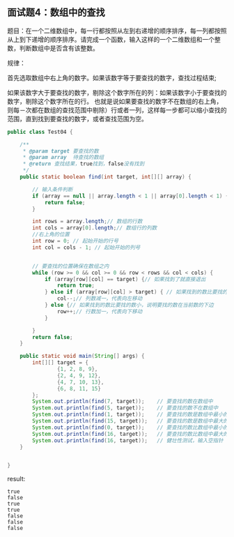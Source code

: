 ## 面试题4：数组中的查找

题目：在一个二维数组中，每一行都按照从左到右递增的顺序排序，每一列都按照从上到下递增的顺序排序。请完成一个函数，输入这样的一个二维数组和一个整数，判断数组中是否含有该整数。

规律：

首先选取数组中右上角的数字。如果该数字等于要查找的数字，查找过程结束;

如果该数字大于要查找的数字，剔除这个数字所在的列：如果该数字小于要查找的数字，剔除这个数字所在的行。 
也就是说如果要查找的数字不在数组的右上角，则每－次都在数组的查找范围中剔除）行或者一列，这样每一步都可以缩小查找的范围，直到找到要查找的数字，或者查找范围为空。 

```java
public class Test04 {

    /**
     * @param target 要查找的数
     * @param array  待查找的数组
     * @return 查找结果，true找到，false没有找到
     */
    public static boolean find(int target, int[][] array) {

        // 输入条件判断
        if (array == null || array.length < 1 || array[0].length < 1) {
            return false;
        }

        int rows = array.length;// 数组的行数
        int cols = array[0].length;// 数组行的列数
        //右上角的位置
        int row = 0; // 起始开始的行号
        int col = cols - 1; // 起始开始的列号


        // 要查找的位置确保在数组之内
        while (row >= 0 && col >= 0 && row < rows && col < cols) {
            if (array[row][col] == target) {// 如果找到了就直接退出
                return true;
            } else if (array[row][col] > target) { // 如果找到的数比要找的数大，说明要找的数在当前数的左边
                col--;// 列数减一，代表向左移动
            } else {// 如果找到的数比要找的数小，说明要找的数在当前数的下边
                row++;// 行数加一，代表向下移动  
            }

        }
        return false;
    }

    public static void main(String[] args) {
        int[][] target = {
                {1, 2, 8, 9},
                {2, 4, 9, 12},
                {4, 7, 10, 13},
                {6, 8, 11, 15}
        };
        System.out.println(find(7, target));    // 要查找的数在数组中  
        System.out.println(find(5, target));    // 要查找的数不在数组中  
        System.out.println(find(1, target));    // 要查找的数是数组中最小的数字  
        System.out.println(find(15, target));   // 要查找的数是数组中最大的数字  
        System.out.println(find(0, target));    // 要查找的数比数组中最小的数字还小  
        System.out.println(find(16, target));   // 要查找的数比数组中最大的数字还大  
        System.out.println(find(16, target));   // 健壮性测试，输入空指针  
    }


}
```

result:
```
true
false
true
true
false
false
false
```